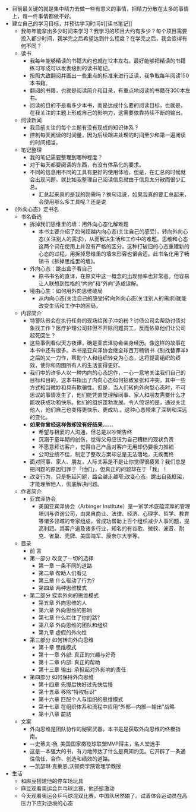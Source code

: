 - 目前最关键的就是集中精力去做一些有意义的事情，把精力分散在太多的事情上，每一件事情都做不好。
- 建立自己的学习目标，并预估学习时间#[[读书笔记]]
    - 我每年能拿出多少时间来学习？我学习的项目大约有多少？每个项目需要投入都少时间，我学完之后希望达到什么程度？在学完之后，我会变得有何不同？
    - 读书
        - 我每年能够精读的书籍大约也就在12本左右。最好能够把精读的书籍练习写成可以发表级别的读书笔记。
        - 按照大致翻阅并画出一些重点的标准来进行泛读，我争取每年阅读150本书籍。
        - 翻阅的书籍，也就是阅读简介和目录，有重点地阅读的书籍在300本左右。
        - 阅读的目的不是看多少本书，而是达成什么要的阅读目标，也就是，在我关注的主题上形成自己的影响力，这需要依靠持续不断的输出。
    - 阅读新闻
        - 我目前关注的每个主题有没有现成的知识体系？
        - 控制每天阅读的时间量，因为后续跟进处理的时间至少和第一遍阅读的时间相当。
    - 笔记整理
        - 我的笔记需要整理到哪种程度？
        - 对于每天都要阅读的东西，有没有体系化的要求。
        - 不同的信息用不同的工具有更好的使用体验，但是，在汇总的时候就会出现问题。就比如我整理自己阅读信息就由于信息太分散而很少汇总。
            - 汇总起来真的是我的刚需吗？换句话说，如果我真的要汇总起来，会使用那么多工具呢？还是说
- 《外向心态》定书名
    - 书名备选
        - 拆掉我们思维里的墙：用外向心态化解难题
            - 本书主要介绍了如何超越内向心态(关注自己的感受)，转向外向心态(关注别人的需求)，从而解决生活和工作中的难题。思维和心态这两个词在使用上并没有严格的区分。这种打破旧的心态重建新的心态的过程，用拆掉思维里的墙来形容也很合适。此书名化用了畅销书《拆掉思维里的墙》。
        - 外向心态：跳出盒子看自己
            - 原书书名的直译，在原文中这一概念的出现频率也非常高。但容易让人联想到性格的“内向”和“外向”造成误解。
        - 境由心生：如何用外向思维破局
            - 从内向心态(关注自己的感受)转向外向心态(关注别人的需求)就能改变生活和工作中的困局，
    - 内容简介
        - 特警队员会在执行任务的现场给孩子冲奶粉？讨债公司会帮助讨债对象找工作？医疗护理公司非但不开除问题员工，反而依靠他们让公司起死回生？
        - 这些事例看似天方夜谭，确是亚宾泽协会亲身经历。像这样的故事在本书中还有很多。本书是亚宾泽协会继全球百万畅销书《别找替罪羊》之后的又一力作，帮助个人和组织转变为心态，这将提高组织的绩效，使你和周围所有人的生活变得更好。
        - 我们中的许多人以一种内向的心态运作，一心一意地关注我们自己的目标和目的。这本书指出了内向心态如何招致紧张和冲突，其中一些方式相当微妙和具有欺骗性。但是，当人们转向外向型心态时，不可思议的事情发生了，他们能凭直觉理解同事、家人和朋友需要什么才能收获成功和快乐。他们的组织蓬勃发展。令人惊讶的是，通过关注他人，他们自己也变得更快乐、更成功 。这种心态带来了深刻和深远的变化。
        - **如果你曾经这样做却没有好结果……**
            - 希望与相爱的人沟通，但总是以吵架告终
            - 沉溺于童年期的创伤，觉得父母应该为自己糟糕的现状负责
            - 不愿意拜访客户，觉得自己产品对客户无用却仍要极力推销
            - 公司业绩不佳，制定了整改方案却总是无法落地，无疾而终
        - 面对同事、家人、朋友，人际关系是不是让你觉得很疲累？我们总是把问题的原因归罪于「他们」，但真正的问题却在于「我」！
        - 改变行为，只是拖延问题，路会越走越窄;改变心态，跳出自我框架，才能理解他人，彻底解决问题。
    - 作者简介
        - 亚宾泽协会
            - 美国亚宾泽协会（Arbinger Institute）是一家学术底蕴深厚的管理培训与咨询公司，由来自商业、法律、经济、心理学、哲学、教育等诸多领域的专家组成，曾成功帮助上百个组织减少人事问题，提高利润。其客户遍及诸多行业，知名的有谷歌、微软、波音、耐克、雀巢、壳牌、美国海军、康奈尔大学等。
    - 目录
        - 前 言
        - 第一部分 改变了一切的选择 
            - 第一章  一条不同的道路
            - 第二章  帮助人们看见
            - 第三章  什么驱动了行为?
            - 第四章  两种思维模式
        - 第二部分 探索外向的思维模式
            - 第五章  外向思维的人
            - 第六章  外向思维的影响
            - 第七章  什么拦住了你的路?
            - 第八章  外向思维的团队和组织
            - 第九章  虚假的外向性
        - 第三部分  如何转向外向思维
            - 第十章  思维模式
            - 第十一章   外部: 真正的兴趣与好奇
            - 第十二章  内部: 真正的帮助
            - 第十三章  输出: 承担起对外影响的责任
        - 第四部分  如何保持外向思维
            - 第十四章 先慢后快好过先快后慢
            - 第十五章  移除“特权标识”
            - 第十六章  匹配个人与组织的思维模式
            - 第十七章  在组织体系和流程中应用“外部—内部—输出”战略
            - 第十八章  前路
    - 文案
        - 外向思维是团队协作的秘密武器，本书是是获取外向思维的终极指南。
        - —史蒂夫·杨, 美国国家橄榄球联盟MVP得主，名人堂选手
        - 这是一本强大的书，有力地传达了什么是真知灼见。它开辟了一条通往信任、合作、创造和绩效的道路。
        - —凯瑟琳·克莱恩,沃顿商学院管理学教授
- 生活
    - 和麻豆搭建他的停车场玩具
    - 麻豆观看奥运会乒乓球比赛，他还挺激动
    - 今天观看奥运会乒乓球混双比赛，中国队居然输了。试着体会运动员在高压力下应对逆境的心态
